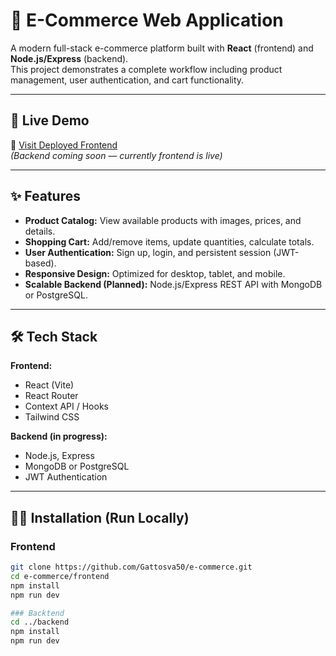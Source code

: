 # 🛒 E-Commerce Web Application

A modern full-stack e-commerce platform built with **React** (frontend) and **Node.js/Express** (backend).  
This project demonstrates a complete workflow including product management, user authentication, and cart functionality.

---

## 🚀 Live Demo

🔗 [Visit Deployed Frontend](https://gattosva50.github.io/e-commerce/)  
*(Backend coming soon — currently frontend is live)*

---

## ✨ Features

- **Product Catalog:** View available products with images, prices, and details.
- **Shopping Cart:** Add/remove items, update quantities, calculate totals.
- **User Authentication:** Sign up, login, and persistent session (JWT-based).
- **Responsive Design:** Optimized for desktop, tablet, and mobile.
- **Scalable Backend (Planned):** Node.js/Express REST API with MongoDB or PostgreSQL.

---

## 🛠️ Tech Stack

**Frontend:**
- React (Vite)
- React Router
- Context API / Hooks
- Tailwind CSS

**Backend (in progress):**
- Node.js, Express
- MongoDB or PostgreSQL
- JWT Authentication

---

## 🧑‍💻 Installation (Run Locally)

### Frontend
```bash
git clone https://github.com/Gattosva50/e-commerce.git
cd e-commerce/frontend
npm install
npm run dev

### Backtend
cd ../backend
npm install
npm run dev


